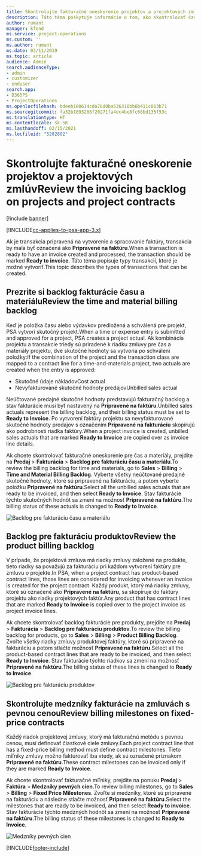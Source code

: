 ```yaml
---
title: Skontrolujte fakturačné oneskorenie projektov a projektových zmlúv
description: Táto téma poskytuje informácie o tom, ako skontrolovať čas, výdavky a backlogy produktu a ako ich označiť ako pripravené na fakturáciu.
author: rumant
manager: kfend
ms.service: project-operations
ms.custom: ''
ms.author: rumant
ms.date: 03/11/2019
ms.topic: article
audience: Admin
search.audienceType:
- admin
- customizer
- enduser
search.app:
- D365PS
- ProjectOperations
ms.openlocfilehash: bdeeb100614cda78d0ba536310bb6b411c863b71
ms.sourcegitcommit: fa32b1893286f20271fa4ec4be8fc68bd135f53c
ms.translationtype: HT
ms.contentlocale: sk-SK
ms.lasthandoff: 02/15/2021
ms.locfileid: "5282802"
---
```

# <a name="review-the-invoicing-backlog-on-projects-and-project-contracts"></a><span data-ttu-id="96041-103">Skontrolujte fakturačné oneskorenie projektov a projektových zmlúv</span><span class="sxs-lookup"><span data-stu-id="96041-103">Review the invoicing backlog on projects and project contracts</span></span>

[!include [banner](../includes/psa-now-project-operations.md)]

[!INCLUDE[cc-applies-to-psa-app-3.x](../includes/cc-applies-to-psa-app-3x.md)]

<span data-ttu-id="96041-104">Ak je transakcia pripravená na vytvorenie a spracovanie faktúry, transakcia by mala byť označená ako **Pripravené na faktúru**.</span><span class="sxs-lookup"><span data-stu-id="96041-104">When a transaction is ready to have an invoice created and processed, the transaction should be marked **Ready to invoice**.</span></span> <span data-ttu-id="96041-105">Táto téma popisuje typy transakcií, ktoré je možné vytvoriť.</span><span class="sxs-lookup"><span data-stu-id="96041-105">This topic describes the types of transactions that can be created.</span></span>

## <a name="review-the-time-and-material-billing-backlog"></a><span data-ttu-id="96041-106">Prezrite si backlog fakturácie času a materiálu</span><span class="sxs-lookup"><span data-stu-id="96041-106">Review the time and material billing backlog</span></span>

<span data-ttu-id="96041-107">Keď je položka času alebo výdavkov predložená a schválená pre projekt, PSA vytvorí skutočný projekt.</span><span class="sxs-lookup"><span data-stu-id="96041-107">When a time or expense entry is submitted and approved for a project, PSA creates a project actual.</span></span> <span data-ttu-id="96041-108">Ak kombinácia projektu a transakcie triedy sú priradené k riadku zmluvy pre čas a materiály projektu, dve skutočné hodnoty sa vytvoria po schválení položky:</span><span class="sxs-lookup"><span data-stu-id="96041-108">If the combination of the project and the transaction class are mapped to a contract line for a time-and-materials project, two actuals are created when the entry is approved:</span></span>

- <span data-ttu-id="96041-109">Skutočné údaje nákladov</span><span class="sxs-lookup"><span data-stu-id="96041-109">Cost actual</span></span> 
- <span data-ttu-id="96041-110">Nevyfakturované skutočné hodnoty predajov</span><span class="sxs-lookup"><span data-stu-id="96041-110">Unbilled sales actual</span></span>

<span data-ttu-id="96041-111">Neúčtované predajné skutočné hodnoty predstavujú fakturačný backlog a stav fakturácie musí byť nastavený na **Pripravené na faktúru**.</span><span class="sxs-lookup"><span data-stu-id="96041-111">Unbilled sales actuals represent the billing backlog, and their billing status must be set to **Ready to Invoice**.</span></span> <span data-ttu-id="96041-112">Po vytvorení faktúry projektu sa nevyfakturované skutočné hodnoty predajov s označením **Pripravené na fakturáciu** skopírujú ako podrobnosti riadka faktúry.</span><span class="sxs-lookup"><span data-stu-id="96041-112">When a project invoice is created, unbilled sales actuals that are marked **Ready to Invoice** are copied over as invoice line details.</span></span>

<span data-ttu-id="96041-113">Ak chcete skontrolovať fakturačné oneskorenie pre čas a materiály, prejdite na **Predaj** \> **Fakturácia** \> **Backlog pre fakturáciu času a materiálu**.</span><span class="sxs-lookup"><span data-stu-id="96041-113">To review the billing backlog for time and materials, go to **Sales** \> **Billing** \> **Time and Material Billing Backlog**.</span></span> <span data-ttu-id="96041-114">Vyberte všetky neúčtované predajné skutočné hodnoty, ktoré sú pripravené na fakturáciu, a potom vyberte položku **Pripravené na faktúru**.</span><span class="sxs-lookup"><span data-stu-id="96041-114">Select all the unbilled sales actuals that are ready to be invoiced, and then select **Ready to Invoice**.</span></span> <span data-ttu-id="96041-115">Stav fakturácie týchto skutočných hodnôt sa zmení na možnosť **Pripravené na faktúru**.</span><span class="sxs-lookup"><span data-stu-id="96041-115">The billing status of these actuals is changed to **Ready to Invoice**.</span></span>

![Backlog pre fakturáciu času a materiálu](media/TMBacklog.png)

## <a name="review-the-product-billing-backlog"></a><span data-ttu-id="96041-117">Backlog pre fakturáciu produktov</span><span class="sxs-lookup"><span data-stu-id="96041-117">Review the product billing backlog</span></span>

<span data-ttu-id="96041-118">V prípade, že projektová zmluva má riadky zmluvy založené na produkte, tieto riadky sa považujú za fakturáciu pri každom vytvorení faktúry pre zmluvu o projekte.</span><span class="sxs-lookup"><span data-stu-id="96041-118">In PSA, when a project contract has product-based contract lines, those lines are considered for invoicing whenever an invoice is created for the project contract.</span></span> <span data-ttu-id="96041-119">Každý produkt, ktorý má riadky zmluvy, ktoré sú označené ako **Pripravené na faktúru**, sa skopíruje do faktúry projektu ako riadky projektových faktúr.</span><span class="sxs-lookup"><span data-stu-id="96041-119">Any product that has contract lines that are marked **Ready to Invoice** is copied over to the project invoice as project invoice lines.</span></span>

<span data-ttu-id="96041-120">Ak chcete skontrolovať backlog fakturácie pre produkty, prejdite na **Predaj** \> **Fakturácia** \> **Backlog pre fakturáciu produktov**.</span><span class="sxs-lookup"><span data-stu-id="96041-120">To review the billing backlog for products, go to **Sales** \> **Billing** \> **Product Billing Backlog**.</span></span> <span data-ttu-id="96041-121">Zvoľte všetky riadky zmluvy produktovej faktúry, ktoré sú pripravené na fakturáciu a potom stlačte možnosť **Pripravené na faktúru**.</span><span class="sxs-lookup"><span data-stu-id="96041-121">Select all the product-based contract lines that are ready to be invoiced, and then select **Ready to Invoice**.</span></span> <span data-ttu-id="96041-122">Stav fakturácie týchto riadkov sa zmení na možnosť **Pripravené na faktúru**.</span><span class="sxs-lookup"><span data-stu-id="96041-122">The billing status of these lines is changed to **Ready to Invoice**.</span></span>

![Backlog pre fakturáciu produktov](media/ProductBacklog.png)

## <a name="review-billing-milestones-on-fixed-price-contracts"></a><span data-ttu-id="96041-124">Skontrolujte medzníky fakturácie na zmluvách s pevnou cenou</span><span class="sxs-lookup"><span data-stu-id="96041-124">Review billing milestones on fixed-price contracts</span></span>

<span data-ttu-id="96041-125">Každý riadok projektovej zmluvy, ktorý má fakturačnú metódu s pevnou cenou, musí definovať čiastkové ciele zmluvy.</span><span class="sxs-lookup"><span data-stu-id="96041-125">Each project contract line that has a fixed-price billing method must define contract milestones.</span></span> <span data-ttu-id="96041-126">Tieto míľniky zmluvy možno fakturovať iba vtedy, ak sú označené príznakom **Pripravené na faktúru**.</span><span class="sxs-lookup"><span data-stu-id="96041-126">These contract milestones can be invoiced only if they are marked **Ready to Invoice**.</span></span> 

<span data-ttu-id="96041-127">Ak chcete skontrolovať fakturačné míľniky, prejdite na ponuku **Predaj** \> **Faktúra** \> **Medzníky pevných cien**.</span><span class="sxs-lookup"><span data-stu-id="96041-127">To review billing milestones, go to **Sales** \> **Billing** \> **Fixed Price Milestones**.</span></span> <span data-ttu-id="96041-128">Zvoľte si medzníky, ktoré sú pripravené na fakturáciu a následne stlačte možnosť **Pripravené na faktúru**.</span><span class="sxs-lookup"><span data-stu-id="96041-128">Select the milestones that are ready to be invoiced, and then select **Ready to invoice**.</span></span> <span data-ttu-id="96041-129">Stav fakturácie týchto medzných hodnôt sa zmení na možnosť **Pripravené na faktúru**.</span><span class="sxs-lookup"><span data-stu-id="96041-129">The billing status of these milestones is changed to **Ready to Invoice**.</span></span>

![Medzníky pevných cien](media/FPBacklog.png)


[!INCLUDE[footer-include](../includes/footer-banner.md)]